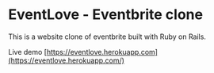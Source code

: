 # EventLove - Eventbrite clone
This is a website clone of eventbrite built with Ruby on Rails.

Live demo [https://eventlove.herokuapp.com](https://eventlove.herokuapp.com/)




